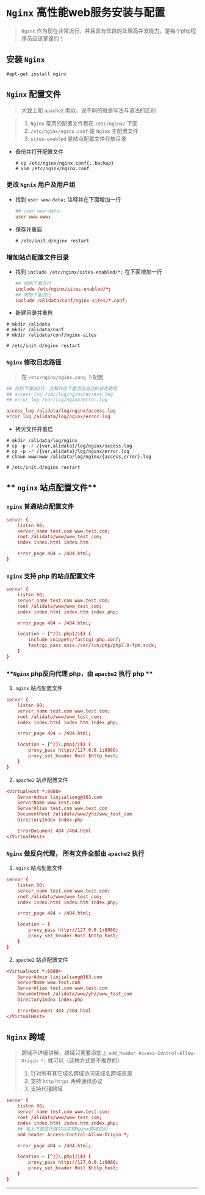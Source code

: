 # **`Nginx` 高性能web服务安装与配置**

> `Nginx` 作为现在非常流行，并且具有优良的处理高并发能力，是每个php程序员应该掌握的！

## **安装 `Nginx`**

```shell
#apt-get install nginx
```

## **`Nginx` 配置文件**

> 大致上和 `apache2` 类似，说不同的就是写法与语法的区别

> 1. `Nginx` 常用的配置文件都在 `/etc/nginx/` 下面
> 2. `/etc/nginx/nginx.conf` 是 `Nginx` 主配置文件
> 3. `sites-enabled` 是站点配置文件存放目录

- 备份并打开配置文件

  ```shell
  # cp /etc/nginx/nginx.conf{,.backup}
  # vim /etc/nginx/nginx.conf
  ```

### **更改 `Ngnix` 用户及用户组**

- 找到 `user www-data;` 注释并在下面增加一行

  ```conf
  ## user www-data;
  user www www;
  ```

- 保存并重启

  ```shell
  # /etc/init.d/nginx restart
  ```

### **增加站点配置文件目录**

- 找到 `include /etc/nginx/sites-enabled/*;` 在下面增加一行

  ```conf
  ## 找到下面这行
  include /etc/nginx/sites-enabled/*;
  ## 增加下面这行
  include /alidata/conf/nginx-sites/*.conf;
  ```

- 新建目录并重启

```shell
# mkdir /alidata
# mkdir /alidata/conf
# mkdir /alidata/conf/nginx-sites

# /etc/init.d/nginx restart
```

### **`Nginx` 修改日志路径**

> 在 `/etc/nginx/nginx.cong` 下配置

```conf
## 找到下面这2行，注释并在下面添加自己的日志路径
## access_log /var/log/nginx/access.log
## error_log /var/log/nginx/error.log

access_log /alidata/log/nginx/access.log
error_log /alidata/log/nginx/error.log
```

- 拷贝文件并重启

```shell
# mkdir /alidata/log/nginx
# cp -p -r /{var,alidata}/log/nginx/access.log
# cp -p -r /{var,alidata}/log/nginx/error.log
# chown www:www /alidata/log/nginx/{access,error}.log

# /etc/init.d/nginx restart
```

## ** `nginx` 站点配置文件**

### **`nginx` 普通站点配置文件**

```conf
server {
    listen 80;
    server_name test.com www.test.com;
    root /alidata/www/www_test_com;
    index index.html index.htm

    error_page 404 = /404.html;
}
```

### **`nginx` 支持 php 的站点配置文件**

```conf
server {
    listen 80;
    server_name test.com www.test.com;
    root /alidata/www/www_test_com;
    index index.html index.htm index.php;

    error_page 404 = /404.html;

    location ~ [^/]\.php(/|$) {
        include snippets/fastcgi-php.conf;
        fastcgi_pass unix:/var/run/php/php7.0-fpm.sock;
    }
}
```

### **`Nginx` php反向代理 php，由 `apache2` 执行 php **

1. `nginx` 站点配置文件

```conf
server {
    listen 80;
    server_name test.com www.test.com;
    root /alidata/www/www_test_com;
    index index.html index.htm index.php;

    error_page 404 = /404.html;

    location ~ [^/]\.php(/|$) {
        proxy_pass http://127.0.0.1:8080;
        proxy_set_header Host $http_host;
    }
}
```

2. `apache2` 站点配置文件

```conf
<VirtualHost *:8080>
    ServerAdmin linjialiang@163.com
    ServerName www.test.com
    ServerAlias test.com www.test.com
    DocumentRoot /alidata/www/yhz/www_test_com
    DirectoryIndex index.php

    ErrorDocument 404 /404.html
</VirtualHost>
```

### **`Nginx` 做反向代理， 所有文件全部由 `apache2` 执行**

1. `nginx` 站点配置文件

```conf
server {
    listen 80;
    server_name test.com www.test.com;
    root /alidata/www/www_test_com;
    index index.html index.htm index.php;

    error_page 404 = /404.html;

    location ~ {
        proxy_pass http://127.0.0.1:8080;
        proxy_set_header Host $http_host;
    }
}
```

2. `apache2` 站点配置文件

```conf
<VirtualHost *:8080>
    ServerAdmin linjialiang@163.com
    ServerName www.test.com
    ServerAlias test.com www.test.com
    DocumentRoot /alidata/www/yhz/www_test_com
    DirectoryIndex index.php

    ErrorDocument 404 /404.html
</VirtualHost>
```

## **`Nginx` 跨域**
> 跨域不详细讲解，跨域只需要添加上 `add_header Access-Control-Allow-Origin *;` 就可以（这种方式是不推荐的）
> 1. 针对所有其它域名跨域访问该域名跨域资源
> 2. 支持 `http` `https` 两种通讯协议
> 3. 支持代理跨域

```conf
server {
    listen 80;
    server_name test.com www.test.com;
    root /alidata/www/www_test_com;
    index index.html index.htm index.php;
    ## 加上下面这行就可以实现Nginx跨域访问
    add_header Access-Control-Allow-Origin *;

    error_page 404 = /404.html;

    location ~ [^/]\.php(/|$) {
        proxy_pass http://127.0.0.1:8080;
        proxy_set_header Host $http_host;
    }
}
```
---
